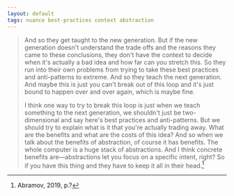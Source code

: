 ```yaml
---
layout: default
tags: nuance best-practices context abstraction
---
```


> And so they get taught to the new generation. But if the new generation doesn't understand the trade offs and the reasons they came to these conclusions, they don't have the context to decide when it's actually a bad idea and how far can you stretch this. So they run into their own problems from trying to take these best practices and anti-patterns to extreme. And so they teach the next generation. And maybe this is just you can't break out of this loop and it's just bound to happen over and over again, which is maybe fine.
>
> I think one way to try to break this loop is just when we teach something to the next generation, we shouldn't just be two-dimensional and say here's best practices and anti-patterns. But we should try to explain what is it that you're actually trading away. What are the benefits and what are the costs of this idea? And so when we talk about the benefits of abstraction, of course it has benefits. The whole computer is a huge stack of abstractions. And I think concrete benefits are—abstractions let you focus on a specific intent, right? So if you have this thing and they have to keep it all in their head.[^abramov]

[^abramov]: Abramov, 2019, p.?


